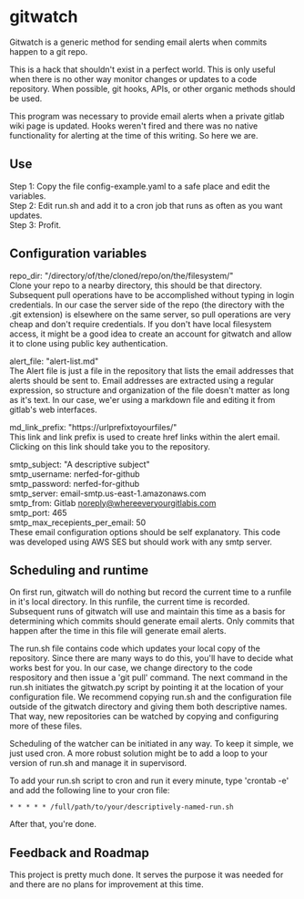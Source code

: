 # gitwatch
Gitwatch is a generic method for sending email alerts when commits happen to a git repo.

This is a hack that shouldn't exist in a perfect world. This is only useful
when there is no other way monitor changes or updates to a code repository.
When possible, git hooks, APIs, or other organic methods should be used.

This program was necessary to provide email alerts when a private gitlab wiki
page is updated. Hooks weren't fired and there was no native functionality
for alerting at the time of this writing. So here we are.

## Use
Step 1: Copy the file config-example.yaml to a safe place and edit the variables.  
Step 2: Edit run.sh and add it to a cron job that runs as often as you want updates.   
Step 3: Profit.

## Configuration variables

repo_dir: "/directory/of/the/cloned/repo/on/the/filesystem/"  
Clone your repo to a nearby directory, this should be that directory.
Subsequent pull operations have to
be accomplished without typing in login credentials. In our case the server
side of the repo (the directory with the .git extension) is elsewhere on the
same server, so pull operations are very cheap and don't require credentials. If
you don't have local filesystem access, it might be a good idea to create an
account for gitwatch and allow it to clone using public key authentication.

alert_file: "alert-list.md"  
The Alert file is just a file in the repository that lists the email addresses
that alerts should be sent to. Email addresses are extracted using a regular
expression, so structure and organization of the file doesn't matter as long
as it's text. In our case, we'er using a markdown file and editing it from
gitlab's web interfaces.

md_link_prefix: "https://urlprefixtoyourfiles/"  
This link and link prefix is used to create href links within the alert email.
Clicking on this link should take you to the repository.

smtp_subject: "A descriptive subject"  
smtp_username: nerfed-for-github  
smtp_password: nerfed-for-github  
smtp_server: email-smtp.us-east-1.amazonaws.com  
smtp_from: Gitlab <noreply@whereeveryourgitlabis.com>  
smtp_port: 465  
smtp_max_recepients_per_email: 50  
These email configuration options should be self explanatory. This code was
developed using AWS SES but should work with any smtp server.

## Scheduling and runtime
On first run, gitwatch will do nothing but record the current time to a runfile
in it's local directory. In this runfile, the current time is recorded. Subsequent
runs of gitwatch will use and maintain this time as a basis for determining which
commits should generate email alerts. Only commits that happen after the time in this
file will generate email alerts.

The run.sh file contains code which updates your local copy of the repository.
Since there are many ways to do this, you'll have to decide what works best for you.
In our case, we change directory to the code respository and then issue a 'git pull'
command. The next command in the run.sh initiates the gitwatch.py script by pointing
it at the location of your configuration file. We recommend copying run.sh and the
configuration file outside of the gitwatch directory and giving them both descriptive
names. That way, new repositories can be watched by copying and configuring more of
these files.

Scheduling of the watcher can be initiated in any way. To keep it simple, we
just used cron. A more robust solution might be to add a loop to your version
of run.sh and manage it in supervisord.

To add your run.sh script to cron and run it every minute, type 'crontab -e' and
add the following line to your cron file:

    * * * * * /full/path/to/your/descriptively-named-run.sh

After that, you're done.

## Feedback and Roadmap
This project is pretty much done. It serves the purpose it was needed for and there
are no plans for improvement at this time.

